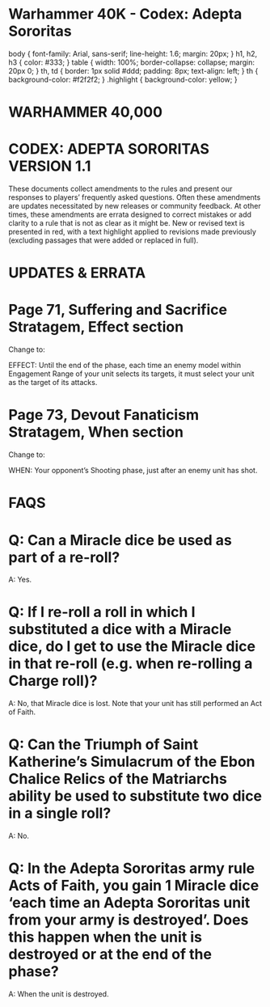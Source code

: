 # Warhammer 40K - Codex: Adepta Sororitas

body {
font-family: Arial, sans-serif;
line-height: 1.6;
margin: 20px;
}
h1, h2, h3 {
color: #333;
}
table {
width: 100%;
border-collapse: collapse;
margin: 20px 0;
}
th, td {
border: 1px solid #ddd;
padding: 8px;
text-align: left;
}
th {
background-color: #f2f2f2;
}
.highlight {
background-color: yellow;
}

# WARHAMMER 40,000

# CODEX: ADEPTA SORORITAS VERSION 1.1

These documents collect amendments to the rules and present our responses to players’ frequently asked questions. Often these amendments are updates necessitated by new releases or community feedback. At other times, these amendments are errata designed to correct mistakes or add clarity to a rule that is not as clear as it might be. New or revised text is presented in red, with a text highlight applied to revisions made previously (excluding passages that were added or replaced in full).

# UPDATES & ERRATA

# Page 71, Suffering and Sacrifice Stratagem, Effect section

Change to:

EFFECT: Until the end of the phase, each time an enemy model within Engagement Range of your unit selects its targets, it must select your unit as the target of its attacks.

# Page 73, Devout Fanaticism Stratagem, When section

Change to:

WHEN: Your opponent’s Shooting phase, just after an enemy unit has shot.

# FAQS

# Q: Can a Miracle dice be used as part of a re-roll?

A: Yes.

# Q: If I re-roll a roll in which I substituted a dice with a Miracle dice, do I get to use the Miracle dice in that re-roll (e.g. when re-rolling a Charge roll)?

A: No, that Miracle dice is lost. Note that your unit has still performed an Act of Faith.

# Q: Can the Triumph of Saint Katherine’s Simulacrum of the Ebon Chalice Relics of the Matriarchs ability be used to substitute two dice in a single roll?

A: No.

# Q: In the Adepta Sororitas army rule Acts of Faith, you gain 1 Miracle dice ‘each time an Adepta Sororitas unit from your army is destroyed’. Does this happen when the unit is destroyed or at the end of the phase?

A: When the unit is destroyed.